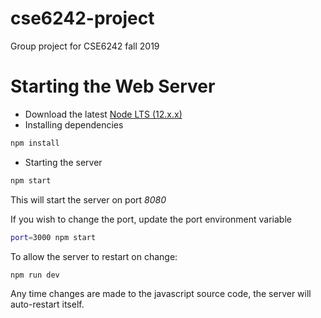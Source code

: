 # cse6242-project
Group project for CSE6242 fall 2019

# Starting the Web Server

* Download the latest [Node LTS (12.x.x)](https://nodejs.org/en/download/)
* Installing dependencies
```bash
npm install
```
* Starting the server
```bash
npm start
```

This will start the server on port *8080*

If you wish to change the port, update the port environment variable
```bash
port=3000 npm start
```

To allow the server to restart on change:
```bash
npm run dev
```
Any time changes are made to the javascript source code, the server will auto-restart itself.
